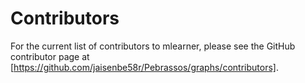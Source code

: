 # Contributors

For the current list of contributors to mlearner, please see the GitHub contributor page at [https://github.com/jaisenbe58r/Pebrassos/graphs/contributors].
